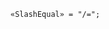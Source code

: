 <!-- This file is generated automatically by infrastructure scripts. Please don't edit by hand. -->

<!-- markdownlint-disable first-line-h1 -->

```{ .ebnf .slang-ebnf #SlashEqual }
«SlashEqual» = "/=";
```
